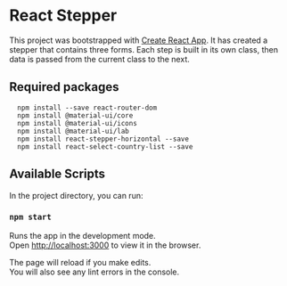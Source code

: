 # React Stepper 
This project was bootstrapped with [Create React App](https://github.com/facebook/create-react-app). It has created a stepper that contains three forms. Each step is built in its own class, then data is passed from the current class to the next.

## Required packages
```
  npm install --save react-router-dom
  npm install @material-ui/core
  npm install @material-ui/icons
  npm install @material-ui/lab
  npm install react-stepper-horizontal --save
  npm install react-select-country-list --save
```

## Available Scripts

In the project directory, you can run:

### `npm start`

Runs the app in the development mode.\
Open [http://localhost:3000](http://localhost:3000) to view it in the browser.

The page will reload if you make edits.\
You will also see any lint errors in the console.

